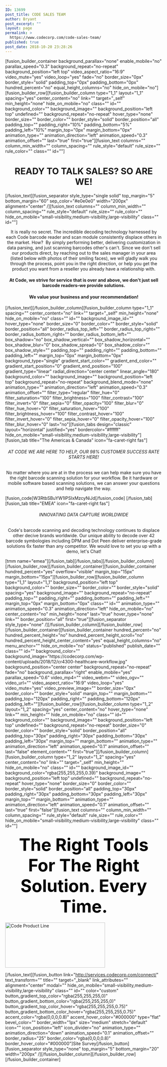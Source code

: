 ```yaml
---
ID: 13699
post_title: CODE SALES TEAM
author: Bryant
post_excerpt: ""
layout: page
permalink: >
  https://www.codecorp.com/code-sales-team/
published: true
post_date: 2018-10-20 23:28:26
---
```

[fusion_builder_container background_parallax="none" enable_mobile="no" parallax_speed="0.3" background_repeat="no-repeat" background_position="left top" video_aspect_ratio="16:9" video_mute="yes" video_loop="yes" fade="no" border_size="0px" border_style="solid" padding_top="0px" padding_bottom="0px" hundred_percent="no" equal_height_columns="no" hide_on_mobile="no"][fusion_builder_row][fusion_builder_column type="1_1" layout="1_1" spacing="yes" center_content="no" link="" target="_self" min_height="none" hide_on_mobile="no" class="" id="" background_color="" background_image="" background_position="left top" undefined="" background_repeat="no-repeat" hover_type="none" border_size="" border_color="" border_style="solid" border_position="all" padding_top="" padding_right="10%" padding_bottom="5%" padding_left="10%" margin_top="0px" margin_bottom="0px" animation_type="" animation_direction="left" animation_speed="0.3" animation_offset="" last="true" first="true"][fusion_text columns="" column_min_width="" column_spacing="" rule_style="default" rule_size="" rule_color="" class="" id=""]
<h1 style="text-align: center;">READY TO TALK SALES?
SO ARE WE!</h1>
[/fusion_text][fusion_separator style_type="single solid" top_margin="5" bottom_margin="60" sep_color="#e0e0e0" width="200px" alignment="center" /][fusion_text columns="" column_min_width="" column_spacing="" rule_style="default" rule_size="" rule_color="" hide_on_mobile="small-visibility,medium-visibility,large-visibility" class="" id=""]
<p style="text-align: center;">It is really no secret. The incredible decoding technology harnessed by each Code barcode reader and scan module consistently displace others in the market. How?  By simply performing better, delivering customization in data parsing, and just scanning barcodes other's can't. Since we don't sell our products direct, by reaching out to the sales manager in your area (listed below with photos of their smiling faces), we will gladly walk you through the process, point you in the right direction, or help you get the product you want from a reseller you already have a relationship with.</p>

<h4 style="text-align: center;"><strong>At Code, we strive for service that is over and above, we don't just sell barcode readers–we provide solutions.</strong></h4>
<h4 style="text-align: center;"><strong>We value your business and your recommendation!</strong></h4>
[/fusion_text][/fusion_builder_column][fusion_builder_column type="1_1" spacing="" center_content="no" link="" target="_self" min_height="none" hide_on_mobile="no" class="" id="" background_image_id="" hover_type="none" border_size="0" border_color="" border_style="solid" border_position="all" border_radius_top_left="" border_radius_top_right="" border_radius_bottom_right="" border_radius_bottom_left="" box_shadow="no" box_shadow_vertical="" box_shadow_horizontal="" box_shadow_blur="0" box_shadow_spread="0" box_shadow_color="" box_shadow_style="" padding_top="" padding_right="" padding_bottom="" padding_left="" margin_top="0px" margin_bottom="0px" background_type="single" gradient_start_color="" gradient_end_color="" gradient_start_position="0" gradient_end_position="100" gradient_type="linear" radial_direction="center center" linear_angle="180" background_color="" background_image="" background_position="left top" background_repeat="no-repeat" background_blend_mode="none" animation_type="" animation_direction="left" animation_speed="0.3" animation_offset="" filter_type="regular" filter_hue="0" filter_saturation="100" filter_brightness="100" filter_contrast="100" filter_invert="0" filter_sepia="0" filter_opacity="100" filter_blur="0" filter_hue_hover="0" filter_saturation_hover="100" filter_brightness_hover="100" filter_contrast_hover="100" filter_invert_hover="0" filter_sepia_hover="0" filter_opacity_hover="100" filter_blur_hover="0" last="no"][fusion_tabs design="classic" layout="horizontal" justified="yes" bordercolor="#ffffff" hide_on_mobile="small-visibility,medium-visibility,large-visibility"][fusion_tab title="The Americas &amp; Canada" icon="fa-caret-right fas"]
<h6 style="text-align: center;">AT CODE WE ARE HERE TO HELP, OUR 98% CUSTOMER SUCCESS RATE STARTS HERE!</h6>
<p style="text-align: center;">No matter where you are at in the process we can help make sure you have the right barcode scanning solution for your workflow. Be it hardware or mobile software based scanning solutions, we can answer your questions and help navigate the way.</p>
[fusion_code]W3RtbSBuYW1lPSIxMzcyNiJd[/fusion_code]
[/fusion_tab][fusion_tab title="EMEA" icon="fa-caret-right fas"]
<h6 style="text-align: center;">INNOVATING DATA CAPTURE WORLDWIDE</h6>
<p style="text-align: center;">Code's barcode scanning and decoding technology continues to displace other decive brands worldwide. Our unique ability to decode over 42 barcode symbologies including DPM and Dot Peen deliver enterprise-grade solutions 6x faster than any competitor. We would love to set you up with a demo, let's Chat!</p>
[tmm name="emea"][/fusion_tab][/fusion_tabs][/fusion_builder_column][/fusion_builder_row][/fusion_builder_container][fusion_builder_container hundred_percent="yes" overflow="visible" margin_top="15px" margin_bottom="15px"][fusion_builder_row][fusion_builder_column type="1_1" layout="1_1" background_position="left top" background_color="" border_size="" border_color="" border_style="solid" spacing="yes" background_image="" background_repeat="no-repeat" padding_top="" padding_right="" padding_bottom="" padding_left="" margin_top="0px" margin_bottom="0px" class="" id="" animation_type="" animation_speed="0.3" animation_direction="left" hide_on_mobile="no" center_content="no" min_height="none" last="true" hover_type="none" link="" border_position="all" first="true"][fusion_separator style_type="none" /][/fusion_builder_column][/fusion_builder_row][/fusion_builder_container][fusion_builder_container hundred_percent="no" hundred_percent_height="no" hundred_percent_height_scroll="no" hundred_percent_height_center_content="yes" equal_height_columns="no" menu_anchor="" hide_on_mobile="no" status="published" publish_date="" class="" id="" background_color="" background_image="https://codecorp.com/wp-content/uploads/2018/12/cr4300-healthcare-workflow.jpg" background_position="center center" background_repeat="no-repeat" fade="no" background_parallax="right" enable_mobile="yes" parallax_speed="0.6" video_mp4="" video_webm="" video_ogv="" video_url="" video_aspect_ratio="16:9" video_loop="yes" video_mute="yes" video_preview_image="" border_size="0px" border_color="" border_style="solid" margin_top="" margin_bottom="" padding_top="120px" padding_right="" padding_bottom="120px" padding_left=""][fusion_builder_row][fusion_builder_column type="1_2" layout="1_2" spacing="yes" center_content="no" hover_type="none" link="" min_height="" hide_on_mobile="no" class="" id="" background_color="" background_image="" background_position="left top" undefined="" background_repeat="no-repeat" border_size="0" border_color="" border_style="solid" border_position="all" padding_top="30px" padding_right="30px" padding_bottom="30px" padding_left="30px" margin_top="" margin_bottom="" animation_type="" animation_direction="left" animation_speed="0.1" animation_offset="" last="false" element_content="" first="true"][/fusion_builder_column][fusion_builder_column type="1_2" layout="1_2" spacing="yes" center_content="no" link="" target="_self" min_height="" hide_on_mobile="no" class="" id="" background_image_id="" background_color="rgba(255,255,255,0.39)" background_image="" background_position="left top" undefined="" background_repeat="no-repeat" hover_type="none" border_size="0" border_color="" border_style="solid" border_position="all" padding_top="30px" padding_right="30px" padding_bottom="30px" padding_left="30px" margin_top="" margin_bottom="" animation_type="" animation_direction="left" animation_speed="0.1" animation_offset="" last="true" first="false"][fusion_text columns="" column_min_width="" column_spacing="" rule_style="default" rule_size="" rule_color="" hide_on_mobile="small-visibility,medium-visibility,large-visibility" class="" id=""]
<h4 style="text-align: center;"><span style="color: #000000; font-size: 55px;">The Right Tools For The Right Solution. Every Time.</span></h4>
<img class=" wp-image-15657 aligncenter" src="https://www.codecorp.com/wp-content/uploads/2019/05/Cover-product-lineup.png" alt="Code Product Line" width="320" height="145" />

[/fusion_text][fusion_button link="http://services.codecorp.com/connect/" text_transform="" title="" target="_blank" link_attributes="" alignment="center" modal="" hide_on_mobile="small-visibility,medium-visibility,large-visibility" class="" id="" color="custom" button_gradient_top_color="rgba(255,255,255,0)" button_gradient_bottom_color="rgba(255,255,255,0)" button_gradient_top_color_hover="rgba(255,255,255,0.75)" button_gradient_bottom_color_hover="rgba(255,255,255,0.75)" accent_color="rgba(0,0,0,0.8)" accent_hover_color="#000000" type="flat" bevel_color="" border_width="1px" size="medium" stretch="default" icon="" icon_position="left" icon_divider="no" animation_type="" animation_direction="down" animation_speed="0.1" animation_offset="" border_radius="25" border_color="rgba(0,0,0,0.8)" border_hover_color="#000000"]Site Survey[/fusion_button][fusion_separator style_type="none" top_margin="5" bottom_margin="20" width="200px" /][/fusion_builder_column][/fusion_builder_row][/fusion_builder_container]
